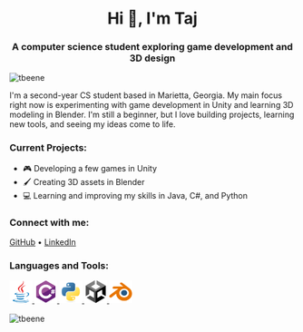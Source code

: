 <h1 align="center">Hi 👋, I'm Taj</h1>
<h3 align="center">A computer science student exploring game development and 3D design</h3>

<p align="left"> <img src="https://komarev.com/ghpvc/?username=tbeene&label=Profile%20views&color=0e75b6&style=flat" alt="tbeene" /> </p>

<p align="left">
  I'm a second-year CS student based in Marietta, Georgia. My main focus right now is experimenting with game development in Unity and learning 3D modeling in Blender. I'm still a beginner, but I love building projects, learning new tools, and seeing my ideas come to life.
</p>

<h3 align="left">Current Projects:</h3>
<ul>
  <li>🎮 Developing a few games in Unity</li>
  <li>🖌 Creating 3D assets in Blender</li>
  <li>💻 Learning and improving my skills in Java, C#, and Python</li>
</ul>

<h3 align="left">Connect with me:</h3>
<p align="left">
  <a href="https://github.com/tbeene" target="_blank">GitHub</a> •
  <a href="https://www.linkedin.com/in/tahjir-beene/" target="_blank">LinkedIn</a>
</p>

<h3 align="left">Languages and Tools:</h3>
<p align="left"> 
  <a href="https://www.java.com" target="_blank" rel="noreferrer"> 
    <img src="https://raw.githubusercontent.com/devicons/devicon/master/icons/java/java-original.svg" alt="java" width="40" height="40"/> 
  </a> 
  <a href="https://docs.microsoft.com/en-us/dotnet/csharp/" target="_blank" rel="noreferrer"> 
    <img src="https://raw.githubusercontent.com/devicons/devicon/master/icons/csharp/csharp-original.svg" alt="csharp" width="40" height="40"/> 
  </a> 
  <a href="https://www.python.org/" target="_blank" rel="noreferrer"> 
    <img src="https://raw.githubusercontent.com/devicons/devicon/master/icons/python/python-original.svg" alt="python" width="40" height="40"/> 
  </a> 
  <a href="https://unity.com/" target="_blank" rel="noreferrer">
    <img src="https://raw.githubusercontent.com/devicons/devicon/master/icons/unity/unity-original.svg" alt="unity" width="40" height="40"/>
  </a>
  <a href="https://www.blender.org/" target="_blank" rel="noreferrer">
    <img src="https://raw.githubusercontent.com/devicons/devicon/master/icons/blender/blender-original.svg" alt="blender" width="40" height="40"/>
  </a>
</p>

<p><img align="center" src="https://github-readme-stats.vercel.app/api/top-langs?username=tbeene&show_icons=true&locale=en&layout=compact" alt="tbeene" /></p>

